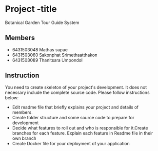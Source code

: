 # Project -title
Botanical Garden Tour Guide System

## Members
- 6431503048	Mathas supae
- 6431503060	Sakonphat Srimethaatthakon
- 6431503089	Thanitsara Umpondol

## Instruction
You need to create skeleton of your project's development. It does not necessary include the complete source code. Please follow instructions below:
- Edit readme file that briefly explains your project and details of members.​ 
- Create folder structure and some source code to prepare for development
- Decide what features to roll out and who is responsible for it.​ Create branches for each feature. Explain each feature in Readme file in their own branch​ 
- Create Docker file for your deployment of your application 
